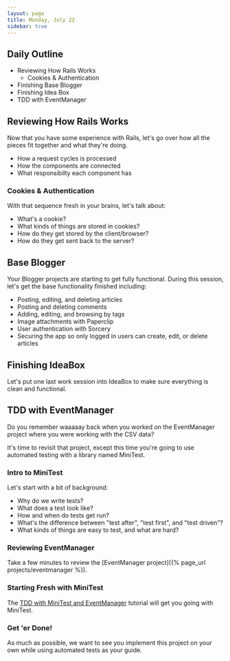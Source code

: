 ```yaml
---
layout: page
title: Monday, July 22
sidebar: true
---
```


## Daily Outline

* Reviewing How Rails Works
  * Cookies & Authentication
* Finishing Base Blogger
* Finishing Idea Box
* TDD with EventManager

## Reviewing How Rails Works

Now that you have some experience with Rails, let's go over how all the pieces fit together and what they're doing.

* How a request cycles is processed
* How the components are connected
* What responsibilty each component has

### Cookies & Authentication

With that sequence fresh in your brains, let's talk about:

* What's a cookie?
* What kinds of things are stored in cookies?
* How do they get stored by the client/browser?
* How do they get sent back to the server?

## Base Blogger

Your Blogger projects are starting to get fully functional. During this session, let's get the base functionality finished including:

* Posting, editing, and deleting articles
* Posting and deleting comments
* Adding, editing, and browsing by tags
* Image attachments with Paperclip
* User authentication with Sorcery
* Securing the app so only logged in users can create, edit, or delete articles

## Finishing IdeaBox

Let's put one last work session into IdeaBox to make sure everything is clean and functional.

## TDD with EventManager

Do you remember waaaaay back when you worked on the EventManager project where you were working with the CSV data?

It's time to revisit that project, except this time you're going to use automated testing with a library named MiniTest.

### Intro to MiniTest

Let's start with a bit of background:

* Why do we write tests?
* What does a test look like?
* How and when do tests get run?
* What's the difference between "test after", "test first", and "test driven"?
* What kinds of things are easy to test, and what are hard?

### Reviewing EventManager

Take a few minutes to review the [EventManager project]({% page_url projects/eventmanager %}).

### Starting Fresh with MiniTest

The [TDD with MiniTest and EventManager](http://tutorials.jumpstartlab.com/academy/workshops/testing_event_manager.html) tutorial will get you going with MiniTest.

### Get 'er Done!

As much as possible, we want to see you implement this project on your own while using automated tests as your guide.

